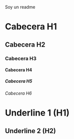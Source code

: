 Soy un readme 
# Cabecera H1
## Cabecera H2
### Cabecera H3
#### Cabecera H4
##### Cabecera H5
###### Cabecera H6

Underline 1 (H1)
=
Underline 2 (H2)
-
